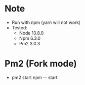 # Note

- Run with npm (yarn will not work)
- Tested: 
    - Node 10.8.0
    - Npm 6.3.0
    - Pm2 3.0.3

# Pm2 (Fork mode)

- pm2 start npm -- start
